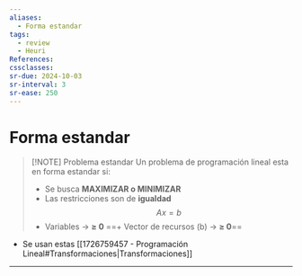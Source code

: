```yaml
---
aliases:
  - Forma estandar
tags:
  - review
  - Heuri
References: 
cssclasses:
sr-due: 2024-10-03
sr-interval: 3
sr-ease: 250
---
```

# Forma estandar

> [!NOTE] Problema estandar
> Un problema de programación lineal esta en forma estandar si: 
>+ Se busca **MAXIMIZAR o MINIMIZAR**
>+ Las restricciones son de **igualdad**
>$$Ax = b$$
>+ Variables → **≥ 0**
>==+ Vector de recursos (b) → **≥ 0**== 

+ Se usan estas [[1726759457 - Programación Lineal#Transformaciones|Transformaciones]]
***

